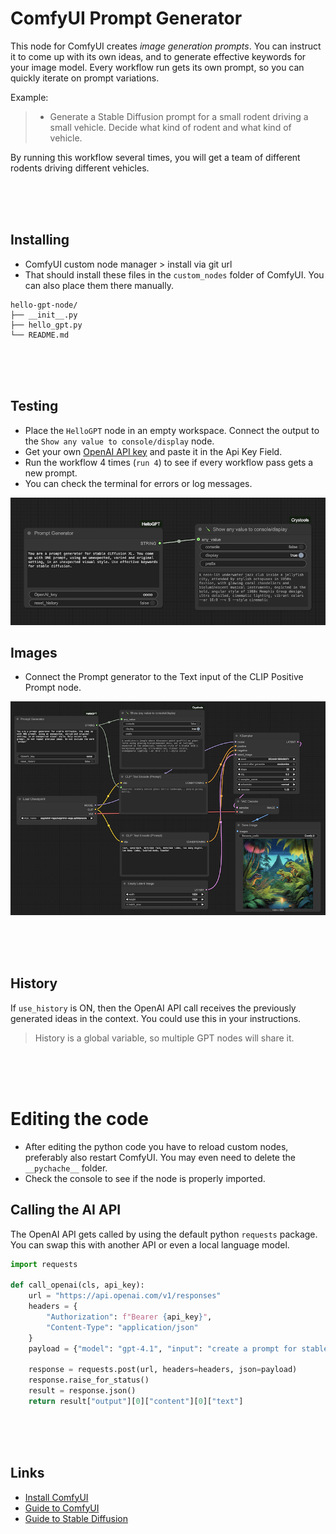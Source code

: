 # ComfyUI Prompt Generator

This node for ComfyUI creates *image generation prompts*. You can instruct it to come up with its own ideas, and to generate effective keywords for your image model.
Every workflow run gets its own prompt, so you can quickly iterate on prompt variations.

Example:

> - Generate a Stable Diffusion prompt for a small rodent driving a small vehicle. Decide what kind of rodent and what kind of vehicle.

By running this workflow several times, you will get a team of different rodents driving different vehicles.

<br><Br><br>

## Installing

- ComfyUI custom node manager > install via git url
- That should install these files in the `custom_nodes` folder of ComfyUI. You can also place them there manually.

```
hello-gpt-node/
├── __init__.py 
├── hello_gpt.py
└── README.md
```

<br><Br><br>


## Testing

- Place the `HelloGPT` node in an empty workspace. Connect the output to the `Show any value to console/display` node.
- Get your own [OpenAI API key](https://platform.openai.com) and paste it in the Api Key Field.
- Run the workflow 4 times (`run 4`) to see if every workflow pass gets a new prompt.
- You can check the terminal for errors or log messages.

![image](./examples/example-debug.png)

## Images

- Connect the Prompt generator to the Text input of the CLIP Positive Prompt node.

![imageclip](./examples/example-image.png)



<br><Br><br>

## History

If `use_history` is ON, then the OpenAI API call receives the previously generated ideas in the context. You could use this in your instructions.

> History is a global variable, so multiple GPT nodes will share it. 

<br><Br><br>

# Editing the code

- After editing the python code you have to reload custom nodes, preferably also restart ComfyUI. You may even need to delete the `__pychache__` folder.
- Check the console to see if the node is properly imported.

## Calling the AI API

The OpenAI API gets called by using the default python `requests` package. You can swap this with another API or even a local language model.

```py
import requests

def call_openai(cls, api_key):
    url = "https://api.openai.com/v1/responses"
    headers = {
        "Authorization": f"Bearer {api_key}",
        "Content-Type": "application/json"
    }
    payload = {"model": "gpt-4.1", "input": "create a prompt for stable diffusion XL about a hamster driving a kart"}

    response = requests.post(url, headers=headers, json=payload)
    response.raise_for_status()
    result = response.json()
    return result["output"][0]["content"][0]["text"]
```

<br><br><br>

## Links

- [Install ComfyUI](https://www.comfy.org)
- [Guide to ComfyUI](https://comfyui-wiki.com/en/tutorial/basic)
- [Guide to Stable Diffusion](https://blog.segmind.com/the-a-z-of-stable-diffusion-essential-concepts-and-terms-demystified/)



